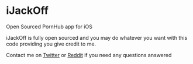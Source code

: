 # iJackOff
Open Sourced PornHub app for iOS

iJackOff is fully open sourced and you may do whatever you want with this code providing you give credit to me.

Contact me on [Twitter](https://twitter.com/BLINGSTA69) or [Reddit](https://www.reddit.com/user/BLINGSTA69/) if you need any questions answered

